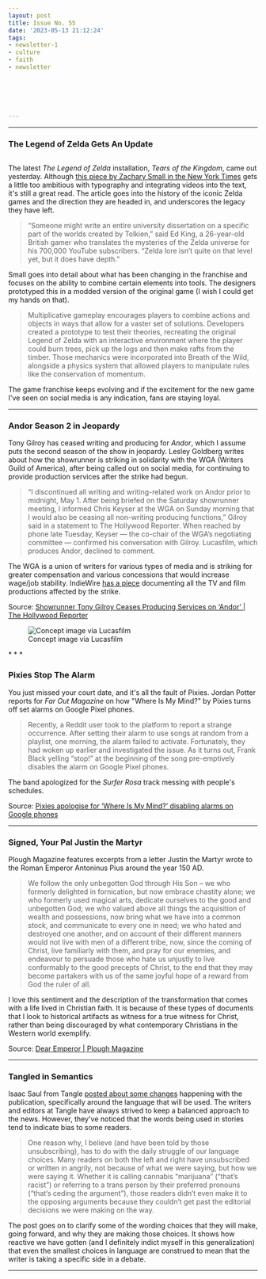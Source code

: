 ```yaml
---
layout: post
title: Issue No. 55
date: '2023-05-13 21:12:24'
tags:
- newsletter-1
- culture
- faith
- newsletter






---
```


* * *

### The Legend of Zelda Gets An Update
<figure class="kg-card kg-image-card"><img src=" __GHOST_URL__ /content/images/2023/05/scaoj8.jpg" class="kg-image" alt loading="lazy"></figure>

The latest _The Legend of Zelda_ installation, _Tears of the Kingdom_, came out yesterday. Although [this piece by Zachary Small in the New York Times](https://www.nytimes.com/interactive/2023/05/04/arts/zelda-nintendo-history.html) gets a little too ambitious with typography and integrating videos into the text, it's still a great read. The article goes into the history of the iconic Zelda games and the direction they are headed in, and underscores the legacy they have left.

> “Someone might write an entire university dissertation on a specific part of the worlds created by Tolkien,” said Ed King, a 26-year-old British gamer who translates the mysteries of the Zelda universe for his 700,000 YouTube subscribers. “Zelda lore isn’t quite on that level yet, but it does have depth.”

Small goes into detail about what has been changing in the franchise and focuses on the ability to combine certain elements into tools. The designers prototyped this in a modded version of the original game (I wish I could get my hands on that).

> Multiplicative gameplay encourages players to combine actions and objects in ways that allow for a vaster set of solutions. Developers created a prototype to test their theories, recreating the original Legend of Zelda with an interactive environment where the player could burn trees, pick up the logs and then make rafts from the timber. Those mechanics were incorporated into Breath of the Wild, alongside a physics system that allowed players to manipulate rules like the conservation of momentum.

The game franchise keeps evolving and if the excitement for the new game I've seen on social media is any indication, fans are staying loyal.

* * *

### Andor Season 2 in Jeopardy

Tony Gilroy has ceased writing and producing for _Andor_, which I assume puts the second season of the show in jeopardy. Lesley Goldberg writes about how the showrunner is striking in solidarity with the WGA (Writers Guild of America), after being called out on social media, for continuing to provide production services after the strike had begun.

> “I discontinued all writing and writing-related work on Andor prior to midnight, May 1. After being briefed on the Saturday showrunner meeting, I informed Chris Keyser at the WGA on Sunday morning that I would also be ceasing all non-writing producing functions,” Gilroy said in a statement to The Hollywood Reporter. When reached by phone late Tuesday, Keyser — the co-chair of the WGA’s negotiating committee — confirmed his conversation with Gilroy. Lucasfilm, which produces Andor, declined to comment.

The WGA is a union of writers for various types of media and is striking for greater compensation and various concessions that would increase wage/job stability. IndieWire [has a piece](https://www.indiewire.com/news/breaking-news/every-tv-film-production-affected-wga-strike-1234860037/) documenting all the TV and film productions affected by the strike.

Source: [Showrunner Tony Gilroy Ceases Producing Services on ‘Andor’ | The Hollywood Reporter](https://www.hollywoodreporter.com/tv/tv-news/andor-tony-gilroy-scabbing-accusations-strike-1235483978/)

<figure class="kg-card kg-image-card kg-card-hascaption"><img src=" __GHOST_URL__ /content/images/2023/05/cas-and-vel-hiding-from-tie-figher.jpeg" class="kg-image" alt="Concept image via Lucasfilm" loading="lazy"><figcaption>Concept image via Lucasfilm</figcaption></figure>
* * *

### Pixies Stop The Alarm

You just missed your court date, and it's all the fault of Pixies. Jordan Potter reports for _Far Out Magazine_ on how "Where Is My Mind?" by Pixies turns off set alarms on Google Pixel phones.

> Recently, a Reddit user took to the platform to report a strange occurrence. After setting their alarm to use songs at random from a playlist, one morning, the alarm failed to activate. Fortunately, they had woken up earlier and investigated the issue. As it turns out, Frank Black yelling “stop!” at the beginning of the song pre-emptively disables the alarm on Google Pixel phones.

The band apologized for the _Surfer Rosa_ track messing with people's schedules.

Source: [Pixies apologise for ‘Where Is My Mind?’ disabling alarms on Google phones](https://faroutmagazine.co.uk/pixies-disabling-alarms-google-phones/)

* * *

### Signed, Your Pal Justin the Martyr

Plough Magazine features excerpts from a letter Justin the Martyr wrote to the Roman Emperor Antoninus Pius around the year 150 AD.

> We follow the only unbegotten God through His Son – we who formerly delighted in fornication, but now embrace chastity alone; we who formerly used magical arts, dedicate ourselves to the good and unbegotten God; we who valued above all things the acquisition of wealth and possessions, now bring what we have into a common stock, and communicate to every one in need; we who hated and destroyed one another, and on account of their different manners would not live with men of a different tribe, now, since the coming of Christ, live familiarly with them, and pray for our enemies, and endeavour to persuade those who hate us unjustly to live conformably to the good precepts of Christ, to the end that they may become partakers with us of the same joyful hope of a reward from God the ruler of all.

I love this sentiment and the description of the transformation that comes with a life lived in Christian faith. It is because of these types of documents that I look to historical artifacts as witness for a true witness for Christ, rather than being discouraged by what contemporary Christians in the Western world exemplify.

Source: [Dear Emperor | Plough Magazine](https://www.plough.com/en/topics/faith/early-christians/dear-emperor)

* * *

### Tangled in Semantics

Isaac Saul from Tangle [posted about some changes](https://www.readtangle.com/tangle-editorial-policy/) happening with the publication, specifically around the language that will be used. The writers and editors at Tangle have always strived to keep a balanced approach to the news. However, they've noticed that the words being used in stories tend to indicate bias to some readers.

> One reason why, I believe (and have been told by those unsubscribing), has to do with the daily struggle of our language choices. Many readers on both the left and right have unsubscribed or written in angrily, not because of what we were saying, but how we were saying it. Whether it is calling cannabis “marijuana” (“that’s racist”) or referring to a trans person by their preferred pronouns (“that’s ceding the argument”), those readers didn’t even make it to the opposing arguments because they couldn’t get past the editorial decisions we were making on the way.

The post goes on to clarify some of the wording choices that they will make, going forward, and why they are making those choices. It shows how reactive we have gotten (and I definitely indict myself in this generalization) that even the smallest choices in language are construed to mean that the writer is taking a specific side in a debate.

* * *

